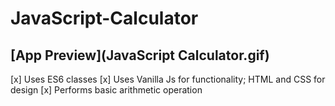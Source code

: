 # JavaScript-Calculator
## [App Preview](JavaScript Calculator.gif)

[x] Uses ES6 classes
[x] Uses Vanilla Js for functionality; HTML and CSS for design
[x] Performs basic arithmetic operation
